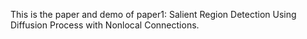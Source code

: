 This is the paper and demo of paper1: Salient Region Detection Using Diffusion Process with Nonlocal Connections.

